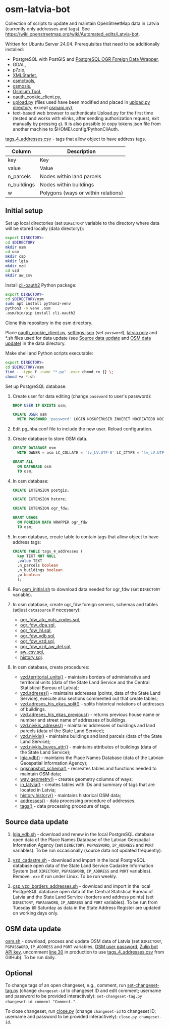 # osm-latvia-bot
Collection of scripts to update and maintain OpenStreetMap data in Latvia (currently only addresses and tags). See https://wiki.openstreetmap.org/wiki/Automated_edits/Latvia-bot.

Written for Ubuntu Server 24.04. Prerequisites that need to be additionally installed:
* PostgreSQL with PostGIS and [PostgreSQL OGR Foreign Data Wrapper](https://github.com/pramsey/pgsql-ogr-fdw),
* GDAL,
* p7zip,
* [XMLStarlet](http://xmlstar.sourceforge.net/),
* [osmctools](https://gitlab.com/osm-c-tools/osmctools),
* [osmosis](https://github.com/openstreetmap/osmosis),
* [Osmium Tool](https://osmcode.org/osmium-tool/),
* [oauth_cookie_client.py](https://github.com/geofabrik/sendfile_osm_oauth_protector/blob/master/oauth_cookie_client.py),
* [upload.py](https://wiki.openstreetmap.org/wiki/Upload.py) (files used have been modified and placed in [upload.py directory](upload.py), except [osmapi.py](https://github.com/Zverik/osm-bulk-upload/blob/master/osmapi.py)),
* text-based web browser to authenticate Upload.py for the first time (tested and works with elinks, after sending authorization request, exit manually by pressing `q`). It is also possible to copy tokens.json file from another machine to $HOME/.config/PythonCliAuth.

[tags_4_addresses.csv](tags_4_addresses.csv) - tags that allow object to have address tags.

| Column      | Description                         |
|-------------|-------------------------------------|
| key         | Key                                 |
| value       | Value                               |
| n_parcels   | Nodes within land parcels           |
| n_buildings | Nodes within buildings              |
| w           | Polygons (ways or within relations) |

## Initial setup

Set up local directories (set `DIRECTORY` variable to the directory where data will be stored locally (data directory)):

```sh
export DIRECTORY=
cd $DIRECTORY
mkdir osm
cd osm
mkdir csp
mkdir lgia
mkdir vzd
cd vzd
mkdir aw_csv
```

Install [cli-oauth2](https://github.com/Zverik/cli-oauth2) Python package:

```sh
export DIRECTORY=
cd $DIRECTORY/osm
sudo apt install python3-venv
python3 -m venv .osm
.osm/bin/pip install cli-oauth2
```

Clone this repository in the osm directory.

Place [oauth_cookie_client.py](https://github.com/geofabrik/sendfile_osm_oauth_protector/blob/master/oauth_cookie_client.py), [settings.json](settings.json) (set `password`), [latvia.poly](https://download.geofabrik.de/europe/latvia.poly) and *.sh files used for data update (see [Source data update](README.md#source-data-update) and [OSM data update](README.md#osm-data-update)) in the data directory.

Make shell and Python scripts executable:

```sh
export DIRECTORY=
cd $DIRECTORY/osm
find . -type f -name "*.py" -exec chmod +x {} \;
chmod +x *.sh
```

Set up PostgreSQL database:

1. Create user for data editing (change `password` to user's password):

   ```sql
   DROP USER IF EXISTS osm;

   CREATE USER osm
     WITH PASSWORD 'password' LOGIN NOSUPERUSER INHERIT NOCREATEDB NOCREATEROLE NOREPLICATION;
   ```

2. Edit pg_hba.conf file to include the new user. Reload configuration.

3. Create database to store OSM data.

   ```sql
   CREATE DATABASE osm
     WITH OWNER = osm LC_COLLATE = 'lv_LV.UTF-8' LC_CTYPE = 'lv_LV.UTF-8' TEMPLATE template0;

   GRANT ALL
     ON DATABASE osm
     TO osm;
   ```

4. In osm database:

   ```sql
   CREATE EXTENSION postgis;

   CREATE EXTENSION hstore;

   CREATE EXTENSION ogr_fdw;

   GRANT USAGE
     ON FOREIGN DATA WRAPPER ogr_fdw
     TO osm;
   ```

5. In osm database, create table to contain tags that allow object to have address tags:

   ```sql
   CREATE TABLE tags_4_addresses (
     key TEXT NOT NULL
     ,value TEXT
     ,n_parcels boolean
     ,n_buildings boolean
     ,w boolean
     );
   ```

6. Run [osm_initial.sh](osm_initial.sh) to download data needed for ogr_fdw (set `DIRECTORY` variable).

7. In osm database, create ogr_fdw foreign servers, schemas and tables (adjust `datasource` if necessary):

   * [ogr_fdw_atu_nuts_codes.sql](ogr_fdw_atu_nuts_codes.sql),
   * [ogr_fdw_dpa.sql](ogr_fdw_dpa.sql),
   * [ogr_fdw_hl.sql](ogr_fdw_hl.sql),
   * [ogr_fdw_vdb.sql](ogr_fdw_vdb.sql),
   * [ogr_fdw_vzd.sql](ogr_fdw_vzd.sql),
   * [ogr_fdw_vzd_aw_del.sql](ogr_fdw_vzd_aw_del.sql),
   * [aw_csv.sql](aw_csv.sql),
   * [history.sql](history.sql).

8. In osm database, create procedures:

   * [vzd.territorial_units()](territorial_units.sql) - maintains borders of administrative and territorial units (data of the State Land Service and the Central Statistical Bureau of Latvia);
   * [vzd.adreses()](adreses.sql) - maintains addresses (points, data of the State Land Service), execute also sections commented out that create tables;
   * [vzd.adreses_his_ekas_split()](adreses_his_ekas_split.sql) - splits historical notations of addresses of buildings.
   * [vzd.adreses_his_ekas_previous()](adreses_his_ekas_previous.sql) - returns previous house name or number and street name of addresses of buildings.
   * [vzd.nivkis_adreses()](nivkis_adreses.sql) - maintains addresses of buildings and land parcels (data of the State Land Service);
   * [vzd.nivkis()](nivkis.sql) - maintains buildings and land parcels (data of the State Land Service);
   * [vzd.nivkis_buves_attr()](nivkis_buves_attr.sql) - maintains attributes of buildings (data of the State Land Service);
   * [lgia.vdb()](vdb.sql) - maintains the Place Names Database (data of the Latvian Geospatial Information Agency);
   * [pgsnapshot_schema()](pgsnapshot_schema.sql) - recreates tables and functions needed to maintain OSM data;
   * [way_geometry()](way_geometry.sql) - creates geometry columns of ways;
   * [in_latvia()](in_latvia.sql) - creates tables with IDs and summary of tags that are located in Latvia;
   * [history.history()](history_proc.sql) - maintains historical OSM data;
   * [addresses()](addresses.sql) - data processing procedure of addresses.
   * [tags()](tags.sql) - data processing procedure of tags.

## Source data update

1. [lgia_vdb.sh](lgia_vdb.sh) - download and renew in the local PostgreSQL database open data of the Place Names Database of the Latvian Geospatial Information Agency (set `DIRECTORY`, `PGPASSWORD`, `IP_ADDRESS` and `PORT` variables). To be run occasionally (source data not updated frequently).

2. [vzd_cadastre.sh](vzd_cadastre.sh) - download and import in the local PostgreSQL database open data of the State Land Service Cadastre Information System (set `DIRECTORY`, `PGPASSWORD`, `IP_ADDRESS` and `PORT` variables). Remove `.exe` if run under Linux. To be run weekly.

3. [csp_vzd_borders_addresses.sh](csp_vzd_borders_addresses.sh) - download and import in the local PostgreSQL database open data of the Central Statistical Bureau of Latvia and the State Land Service (borders and address points) (set `DIRECTORY`, `PGPASSWORD`, `IP_ADDRESS` and `PORT` variables). To be run from Tuesday till Saturday as data in the State Address Register are updated on working days only.

## OSM data update

[osm.sh](osm.sh) - download, process and update OSM data of Latvia (set `DIRECTORY`, `PGPASSWORD`, `IP_ADDRESS` and `PORT` variables, [OSM user password](osm.sh#L19), [Zulip bot API key](osm.sh#L21), uncomment [line 30](https://github.com/Davis-Klavins/osm-latvia-bot/blob/main/osm.sh#L30) in production to use [tags_4_addresses.csv](tags_4_addresses.csv) from GitHub). To be run daily.

## Optional

To change tags of an open changeset, e.g., comment, run [set-changeset-tag.py](upload.py/optional/set-changeset-tag.py) (change `changeset-id` to changeset ID and edit comment; username and password to be provided interactively): `set-changeset-tag.py changeset-id comment "Comment."`.

To close changeset, run [close.py](upload.py/optional/close.py) (change `changeset-id` to changeset ID; username and password to be provided interactively): `close.py changeset-id`.
